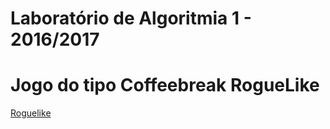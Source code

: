 # Laboratório de Algoritmia 1 - 2016/2017
# Jogo do tipo Coffeebreak RogueLike

[Roguelike](http://localhost/cgi-bin/Roguelike)
